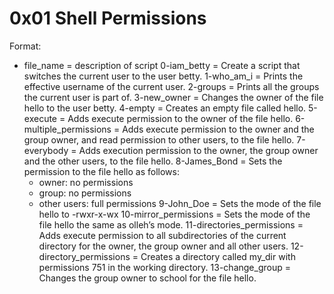 # 0x01 Shell Permissions

Format:
- file_name = description of script
0-iam_betty  = Create a script that switches the current user to the user betty.
1-who_am_i   = Prints the effective username of the current user.
2-groups     = Prints all the groups the current user is part of. 
3-new_owner  = Changes the owner of the file hello to the user betty.
4-empty      = Creates an empty file called hello.
5-execute    = Adds execute permission to the owner of the file hello.
6-multiple_permissions = Adds execute permission to the owner and the group owner, and read permission to other users, to the file hello.
7-everybody  = Adds execution permission to the owner, the group owner and the other users, to the file hello.
8-James_Bond = Sets the permission to the file hello as follows:
	- owner: no permissions
	- group: no permissions
	- other users: full permissions
9-John_Doe   = Sets the mode of the file hello to -rwxr-x-wx
10-mirror_permissions = Sets the mode of the file hello the same as olleh’s mode.
11-directories_permissions = Adds execute permission to all subdirectories of the current directory for the owner, the group owner and all other users.
12-directory_permissions   = Creates a directory called my_dir with permissions 751 in the working directory.
13-change_group       = Changes the group owner to school for the file hello.
